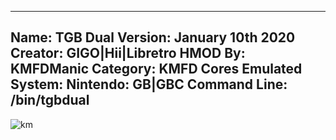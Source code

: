 -----------------------
Name: TGB Dual
Version: January 10th 2020
Creator: GIGO|Hii|Libretro
HMOD By: KMFDManic
Category: KMFD Cores
Emulated System: Nintendo: GB|GBC
Command Line: /bin/tgbdual
-----------------------
![km](https://i.imgur.com/xZsgrsU.png)
